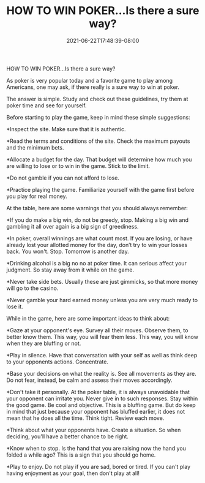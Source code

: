 ﻿---
title: "HOW TO WIN POKER...Is there a sure way?"
date: 2021-06-22T17:48:39-08:00
description: "Gambling Tips for Web Success"
featured_image: "/images/Gambling.jpg"
tags: ["Gambling"]
---

HOW TO WIN POKER...Is there a sure way?
                                                         
As poker is very popular today and a favorite game to play among Americans, one may ask, if there really is a sure way to win at poker.

The answer is simple.  Study and check out these guidelines, try them at poker time and see for yourself.

Before starting to play the game, keep in mind these simple suggestions:

*Inspect the site.  Make sure that it is authentic.

*Read the terms and conditions of the site.  Check the maximum payouts and the minimum bets.

*Allocate a budget for the day.  That budget will determine how much you are willing to lose or to win in the game. Stick to the limit.

*Do not gamble if you can not afford to lose.

*Practice playing the game.  Familiarize yourself with the game first before you play for real money.

At the table, here are some warnings that you should always remember:

*If you do make a big win, do not be greedy, stop.  Making a big win and gambling it all over again is a big sign of greediness.

*In poker, overall winnings are what count most.  If you are losing, or have already lost your allotted money for the day, don’t try to win your losses back.  You won't.  Stop.  Tomorrow is another day.

*Drinking alcohol is a big no no at poker time.  It can serious affect your judgment.  So stay away from it while on the game.

*Never take side bets.  Usually these are just gimmicks, so that more money will go to the casino.

*Never gamble your hard earned money unless you are very much ready to lose it.

While in the game, here are some important ideas to think about:

*Gaze at your opponent's eye.  Survey all their moves.  Observe them, to better know them.  This way, you will fear them less.  This way, you will know when they are bluffing or not.

*Play in silence.  Have that conversation with your self as well as think deep to your opponents actions. Concentrate.

*Base your decisions on what the reality is.  See all movements as they are. Do not fear, instead, be calm and assess their moves accordingly.

*Don't take it personally.  At the poker table, it is always unavoidable that your opponent can irritate you.  Never give in to such responses.  Stay within the good game.  Be cool and objective. This is a bluffing game.  But do keep in mind that just because your opponent has bluffed earlier, it does not mean that he does all the time.  Think tight.  Review each move.

*Think about what your opponents have.  Create a situation.  So when deciding, you'll have a better chance to be right.

*Know when to stop.  Is the hand that you are raising now the hand you folded a while ago?  This is a sign that you should go home.

*Play to enjoy. Do not play if you are sad, bored or tired.  If you can't play having enjoyment as your goal, then don't play at all!

